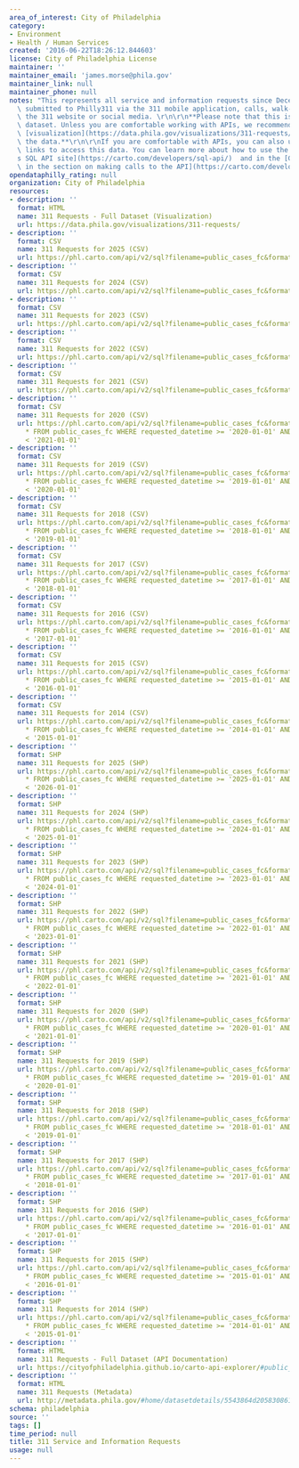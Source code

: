 ```yaml
---
area_of_interest: City of Philadelphia
category:
- Environment
- Health / Human Services
created: '2016-06-22T18:26:12.844603'
license: City of Philadelphia License
maintainer: ''
maintainer_email: 'james.morse@phila.gov'
maintainer_link: null
maintainer_phone: null
notes: "This represents all service and information requests since December 8th, 2014\
  \ submitted to Philly311 via the 311 mobile application, calls, walk-ins, emails,\
  \ the 311 website or social media. \r\n\r\n**Please note that this is a very large\
  \ dataset. Unless you are comfortable working with APIs, we recommend using the\
  \ [visualization](https://data.phila.gov/visualizations/311-requests/) to explore\
  \ the data.**\r\n\r\nIf you are comfortable with APIs, you can also use the API\
  \ links to access this data. You can learn more about how to use the API at [Carto\u2019\
  s SQL API site](https://carto.com/developers/sql-api/)  and in the [CARTO guide\
  \ in the section on making calls to the API](https://carto.com/developers/sql-api/guides/making-calls/).**"
opendataphilly_rating: null
organization: City of Philadelphia
resources:
- description: ''
  format: HTML
  name: 311 Requests - Full Dataset (Visualization)
  url: https://data.phila.gov/visualizations/311-requests/
- description: ''
  format: CSV
  name: 311 Requests for 2025 (CSV)
  url: https://phl.carto.com/api/v2/sql?filename=public_cases_fc&format=csv&skipfields=cartodb_id,the_geom,the_geom_webmercator&q=SELECT%20*%20FROM%20public_cases_fc%20WHERE%20requested_datetime%20%3E=%20%272025-01-01%27%20AND%20requested_datetime%20%3C%20%272026-01-01%27
- description: ''
  format: CSV
  name: 311 Requests for 2024 (CSV)
  url: https://phl.carto.com/api/v2/sql?filename=public_cases_fc&format=csv&skipfields=cartodb_id,the_geom,the_geom_webmercator&q=SELECT%20*%20FROM%20public_cases_fc%20WHERE%20requested_datetime%20%3E=%20%272024-01-01%27%20AND%20requested_datetime%20%3C%20%272025-01-01%27
- description: ''
  format: CSV
  name: 311 Requests for 2023 (CSV)
  url: https://phl.carto.com/api/v2/sql?filename=public_cases_fc&format=csv&skipfields=cartodb_id,the_geom,the_geom_webmercator&q=SELECT%20*%20FROM%20public_cases_fc%20WHERE%20requested_datetime%20%3E=%20%272023-01-01%27%20AND%20requested_datetime%20%3C%20%272024-01-01%27
- description: ''
  format: CSV
  name: 311 Requests for 2022 (CSV)
  url: https://phl.carto.com/api/v2/sql?filename=public_cases_fc&format=csv&skipfields=cartodb_id,the_geom,the_geom_webmercator&q=SELECT%20*%20FROM%20public_cases_fc%20WHERE%20requested_datetime%20%3E=%20%272022-01-01%27%20AND%20requested_datetime%20%3C%20%272023-01-01%27
- description: ''
  format: CSV
  name: 311 Requests for 2021 (CSV)
  url: https://phl.carto.com/api/v2/sql?filename=public_cases_fc&format=csv&skipfields=cartodb_id,the_geom,the_geom_webmercator&q=SELECT%20*%20FROM%20public_cases_fc%20WHERE%20requested_datetime%20%3E=%20%272021-01-01%27%20AND%20requested_datetime%20%3C%20%272022-01-01%27
- description: ''
  format: CSV
  name: 311 Requests for 2020 (CSV)
  url: https://phl.carto.com/api/v2/sql?filename=public_cases_fc&format=csv&skipfields=cartodb_id,the_geom,the_geom_webmercator&q=SELECT
    * FROM public_cases_fc WHERE requested_datetime >= '2020-01-01' AND requested_datetime
    < '2021-01-01'
- description: ''
  format: CSV
  name: 311 Requests for 2019 (CSV)
  url: https://phl.carto.com/api/v2/sql?filename=public_cases_fc&format=csv&skipfields=cartodb_id,the_geom,the_geom_webmercator&q=SELECT
    * FROM public_cases_fc WHERE requested_datetime >= '2019-01-01' AND requested_datetime
    < '2020-01-01'
- description: ''
  format: CSV
  name: 311 Requests for 2018 (CSV)
  url: https://phl.carto.com/api/v2/sql?filename=public_cases_fc&format=csv&skipfields=cartodb_id,the_geom,the_geom_webmercator&q=SELECT
    * FROM public_cases_fc WHERE requested_datetime >= '2018-01-01' AND requested_datetime
    < '2019-01-01'
- description: ''
  format: CSV
  name: 311 Requests for 2017 (CSV)
  url: https://phl.carto.com/api/v2/sql?filename=public_cases_fc&format=csv&skipfields=cartodb_id,the_geom,the_geom_webmercator&q=SELECT
    * FROM public_cases_fc WHERE requested_datetime >= '2017-01-01' AND requested_datetime
    < '2018-01-01'
- description: ''
  format: CSV
  name: 311 Requests for 2016 (CSV)
  url: https://phl.carto.com/api/v2/sql?filename=public_cases_fc&format=csv&skipfields=cartodb_id,the_geom,the_geom_webmercator&q=SELECT
    * FROM public_cases_fc WHERE requested_datetime >= '2016-01-01' AND requested_datetime
    < '2017-01-01'
- description: ''
  format: CSV
  name: 311 Requests for 2015 (CSV)
  url: https://phl.carto.com/api/v2/sql?filename=public_cases_fc&format=csv&skipfields=cartodb_id,the_geom,the_geom_webmercator&q=SELECT
    * FROM public_cases_fc WHERE requested_datetime >= '2015-01-01' AND requested_datetime
    < '2016-01-01'
- description: ''
  format: CSV
  name: 311 Requests for 2014 (CSV)
  url: https://phl.carto.com/api/v2/sql?filename=public_cases_fc&format=csv&skipfields=cartodb_id,the_geom,the_geom_webmercator&q=SELECT
    * FROM public_cases_fc WHERE requested_datetime >= '2014-01-01' AND requested_datetime
    < '2015-01-01'
- description: ''
  format: SHP
  name: 311 Requests for 2025 (SHP)
  url: https://phl.carto.com/api/v2/sql?filename=public_cases_fc&format=shp&skipfields=cartodb_id&q=SELECT
    * FROM public_cases_fc WHERE requested_datetime >= '2025-01-01' AND requested_datetime
    < '2026-01-01'
- description: ''
  format: SHP
  name: 311 Requests for 2024 (SHP)
  url: https://phl.carto.com/api/v2/sql?filename=public_cases_fc&format=shp&skipfields=cartodb_id&q=SELECT
    * FROM public_cases_fc WHERE requested_datetime >= '2024-01-01' AND requested_datetime
    < '2025-01-01'
- description: ''
  format: SHP
  name: 311 Requests for 2023 (SHP)
  url: https://phl.carto.com/api/v2/sql?filename=public_cases_fc&format=shp&skipfields=cartodb_id&q=SELECT
    * FROM public_cases_fc WHERE requested_datetime >= '2023-01-01' AND requested_datetime
    < '2024-01-01'
- description: ''
  format: SHP
  name: 311 Requests for 2022 (SHP)
  url: https://phl.carto.com/api/v2/sql?filename=public_cases_fc&format=shp&skipfields=cartodb_id&q=SELECT
    * FROM public_cases_fc WHERE requested_datetime >= '2022-01-01' AND requested_datetime
    < '2023-01-01'
- description: ''
  format: SHP
  name: 311 Requests for 2021 (SHP)
  url: https://phl.carto.com/api/v2/sql?filename=public_cases_fc&format=shp&skipfields=cartodb_id&q=SELECT
    * FROM public_cases_fc WHERE requested_datetime >= '2021-01-01' AND requested_datetime
    < '2022-01-01'
- description: ''
  format: SHP
  name: 311 Requests for 2020 (SHP)
  url: https://phl.carto.com/api/v2/sql?filename=public_cases_fc&format=shp&skipfields=cartodb_id&q=SELECT
    * FROM public_cases_fc WHERE requested_datetime >= '2020-01-01' AND requested_datetime
    < '2021-01-01'
- description: ''
  format: SHP
  name: 311 Requests for 2019 (SHP)
  url: https://phl.carto.com/api/v2/sql?filename=public_cases_fc&format=shp&skipfields=cartodb_id&q=SELECT
    * FROM public_cases_fc WHERE requested_datetime >= '2019-01-01' AND requested_datetime
    < '2020-01-01'
- description: ''
  format: SHP
  name: 311 Requests for 2018 (SHP)
  url: https://phl.carto.com/api/v2/sql?filename=public_cases_fc&format=shp&skipfields=cartodb_id&q=SELECT
    * FROM public_cases_fc WHERE requested_datetime >= '2018-01-01' AND requested_datetime
    < '2019-01-01'
- description: ''
  format: SHP
  name: 311 Requests for 2017 (SHP)
  url: https://phl.carto.com/api/v2/sql?filename=public_cases_fc&format=shp&skipfields=cartodb_id&q=SELECT
    * FROM public_cases_fc WHERE requested_datetime >= '2017-01-01' AND requested_datetime
    < '2018-01-01'
- description: ''
  format: SHP
  name: 311 Requests for 2016 (SHP)
  url: https://phl.carto.com/api/v2/sql?filename=public_cases_fc&format=shp&skipfields=cartodb_id&q=SELECT
    * FROM public_cases_fc WHERE requested_datetime >= '2016-01-01' AND requested_datetime
    < '2017-01-01'
- description: ''
  format: SHP
  name: 311 Requests for 2015 (SHP)
  url: https://phl.carto.com/api/v2/sql?filename=public_cases_fc&format=shp&skipfields=cartodb_id&q=SELECT
    * FROM public_cases_fc WHERE requested_datetime >= '2015-01-01' AND requested_datetime
    < '2016-01-01'
- description: ''
  format: SHP
  name: 311 Requests for 2014 (SHP)
  url: https://phl.carto.com/api/v2/sql?filename=public_cases_fc&format=shp&skipfields=cartodb_id&q=SELECT
    * FROM public_cases_fc WHERE requested_datetime >= '2014-01-01' AND requested_datetime
    < '2015-01-01'
- description: ''
  format: HTML
  name: 311 Requests - Full Dataset (API Documentation)
  url: https://cityofphiladelphia.github.io/carto-api-explorer/#public_cases_fc
- description: ''
  format: HTML
  name: 311 Requests (Metadata)
  url: http://metadata.phila.gov/#home/datasetdetails/5543864d20583086178c4e98/representationdetails/5762e19fa237544b2ecfe722/
schema: philadelphia
source: ''
tags: []
time_period: null
title: 311 Service and Information Requests
usage: null
---
```

